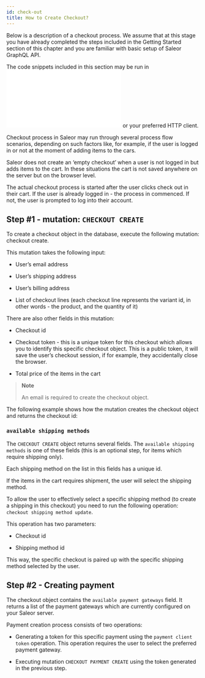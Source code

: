 ```yaml
---
id: check-out
title: How to Create Checkout?
---
```


Below is a description of a checkout process. We assume that at this stage you have already completed the steps included in the Getting Started section of this chapter and you are familiar with basic setup of Saleor GraphQL API.

The code snippets included in this section may be run in ![Playground](api/playground.md) or your preferred HTTP client.

Checkout process in Saleor may run through several process flow scenarios, depending on such factors like, for example, if the user is logged in or not at the moment of adding items to the cars. 

Saleor does not create an ‘empty checkout’ when a user is not logged in but adds items to the cart. In these situations the cart is not saved anywhere on the server but on the browser level.

The actual checkout process is started after the user clicks check out in their cart. If the user is already logged in - the process in commenced. If not, the user is prompted to log into their account.

## Step #1 - mutation: `CHECKOUT CREATE`

To create a checkout object in the database, execute the following mutation: checkout create. 

This mutation takes the following input:

* User’s email address

* User’s shipping address

* User’s billing address

* List of checkout lines (each checkout line represents the variant id, in other words - the product, and the quantity of it)

There are also other fields in this mutation:

* Checkout id

* Checkout token - this is a unique token for this checkout which allows you to identify this specific checkout object. This is a public token, it will save the user’s checkout session, if for example, they accidentally close the browser.

* Total price of the items in the cart

> **Note**
>
> An email is required to create the checkout object. 

The following example shows how the mutation creates the checkout object and returns the checkout id: 

<!-- Marcin to provide a code snippet from Playground -->

### `available shipping methods`

The `CHECKOUT CREATE` object returns several fields. The `available shipping methods` is one of these fields (this is an optional step, for items which require shipping only).

Each shipping method on the list in this fields has a unique id. 

If the items in the cart requires shipment, the user will select the shipping method. 

To allow the user to effectively select a specific shipping method (to create a shipping in this checkout) you need to run the following operation: `checkout shipping method update`.

This operation has two parameters:

* Checkout id

* Shipping method id

This way, the specific checkout is paired up with the specific shipping method selected by the user. 

<!-- Marcin to provide a code snippet from Playground -->

## Step #2 - Creating payment

The checkout object contains the `available payment gateways` field. It returns a list of the payment gateways which are currently configured on your Saleor server.

Payment creation process consists of two operations:

* Generating a token for this specific payment using the `payment client token` operation. 
This operation requires the user to select the preferred payment gateway.

* Executing mutation `CHECKOUT PAYMENT CREATE` using the token generated in the previous step. 



